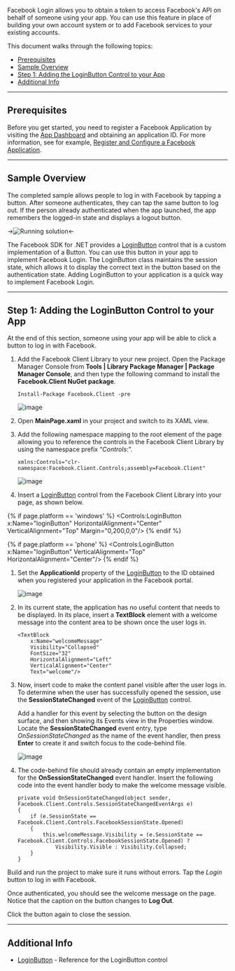 Facebook Login allows you to obtain a token to access Facebook's API on behalf of someone using your app. You can use this feature in place of building your own account system or to add Facebook services to your existing accounts.

This document walks through the following topics:

* [Prerequisites](#1)
* [Sample Overview](#2)
* [Step 1: Adding the LoginButton Control to your App](#3)
* [Additional Info](#4)

---

## Prerequisites

Before you get started, you need to register a Facebook Application by visiting the [App Dashboard](http://developers.facebook.com/apps) and obtaining an application ID. For more information, see for example, [Register and Configure a Facebook Application](https://developers.facebook.com/docs/samples/meals-with-friends/register-facebook-application/).

---

## Sample Overview


The completed sample allows people to log in with Facebook by tapping a button. After someone authenticates, they can tap the same button to log out. If the person already authenticated when the app launched, the app remembers the logged-in state and displays a logout button.


->![Running solution](images/running-solution.png)<-

The Facebook SDK for .NET provides a [LoginButton](/docs/windows/controls/login-ui-control/) control that is a custom implementation of a Button. You can use this button in your app to implement Facebook Login. The LoginButton class maintains the session state, which allows it to display the correct text in the button based on the authentication state. Adding LoginButton to your application is a quick way to implement Facebook Login.

---

## Step 1: Adding the LoginButton Control to your App

At the end of this section, someone using your app will be able to click a button to log in with Facebook.

1.	Add the Facebook Client Library to your new project. Open the Package Manager Console from **Tools | Library Package Manager | Package Manager Console**, and then type the following command to install the **Facebook.Client NuGet package**.
	
		Install-Package Facebook.Client -pre
		
	![image](images/image2.png)

1.	Open **MainPage.xaml** in your project and switch to its XAML view.

1.	Add the following namespace mapping to the root element of the page allowing you to reference the controls in the Facebook Client Library by using the namespace prefix “_Controls_:”.

		xmlns:Controls="clr-namespace:Facebook.Client.Controls;assembly=Facebook.Client"

	![image](images/image3.png)

1.	Insert a [LoginButton](/docs/reference/client/Client.Controls.LoginButton.html) control from the Facebook Client Library into your page, as shown below.

{% if page.platform == 'windows' %}
        <Controls:LoginButton
            x:Name="loginButton"
            HorizontalAlignment="Center"
            VerticalAlignment="Top"
            Margin="0,200,0,0"/>
{% endif %}

{% if page.platform == 'phone' %}
		<Controls:LoginButton
			x:Name="loginButton"
			VerticalAlignment="Top"
			HorizontalAlignment="Center"/>
{% endif %}

1.	Set the **ApplicationId** property of the [LoginButton](/docs/reference/client/Client.Controls.LoginButton.html) to the ID obtained when you registered your application in the Facebook portal. 
 
	![image](images/image5.png)

1.	In its current state, the application has no useful content that needs to be displayed. In its place, insert a **TextBlock** element with a welcome message into the content area to be shown once the user logs in.

        <TextBlock 
            x:Name="welcomeMessage"
            Visibility="Collapsed"
			FontSize="32"
            HorizontalAlignment="Left" 
            VerticalAlignment="Center" 
            Text="welcome"/>

1.	Now, insert code to make the content panel visible after the user logs in. To determine when the user has successfully opened the session, use the **SessionStateChanged** event of the [LoginButton](/docs/reference/client/Client.Controls.LoginButton.html) control.

	Add a handler for this event by selecting the button on the design surface, and then showing its Events view in the Properties window. Locate the **SessionStateChanged** event entry, type _OnSessionStateChanged_ as the name of the event handler, then press **Enter** to create it and switch focus to the code-behind file.
	 
	![image](images/image8.png)

1.	The code-behind file should already contain an empty implementation for the **OnSessionStateChanged** event handler. Insert the following code into the event handler body to make the welcome message visible.

		private void OnSessionStateChanged(object sender, Facebook.Client.Controls.SessionStateChangedEventArgs e)
		{
			if (e.SessionState == Facebook.Client.Controls.FacebookSessionState.Opened)
			{
				this.welcomeMessage.Visibility = (e.SessionState == Facebook.Client.Controls.FacebookSessionState.Opened) ?
					Visibility.Visible : Visibility.Collapsed;
			}
		}

Build and run the project to make sure it runs without errors. Tap the _Login_ button to log in with Facebook.

Once authenticated, you should see the welcome message on the page. Notice that the caption on the button changes to **Log Out**. 

Click the button again to close the session.

---

## Additional Info

- [LoginButton][1] - Reference for the LoginButton control

[1]: /docs/windows/controls/login-ui-control/
